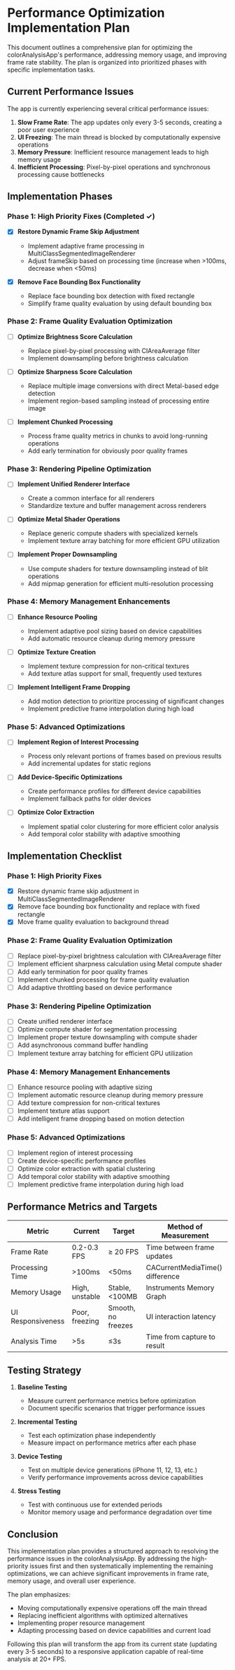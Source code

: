 # Performance Optimization Implementation Plan

This document outlines a comprehensive plan for optimizing the colorAnalysisApp's performance, addressing memory usage, and improving frame rate stability. The plan is organized into prioritized phases with specific implementation tasks.

## Current Performance Issues

The app is currently experiencing several critical performance issues:

1. **Slow Frame Rate**: The app updates only every 3-5 seconds, creating a poor user experience
2. **UI Freezing**: The main thread is blocked by computationally expensive operations
3. **Memory Pressure**: Inefficient resource management leads to high memory usage
4. **Inefficient Processing**: Pixel-by-pixel operations and synchronous processing cause bottlenecks

## Implementation Phases

### Phase 1: High Priority Fixes (Completed ✓)

- [x] **Restore Dynamic Frame Skip Adjustment**
  - Implement adaptive frame processing in MultiClassSegmentedImageRenderer
  - Adjust frameSkip based on processing time (increase when >100ms, decrease when <50ms)
  
- [x] **Remove Face Bounding Box Functionality**
  - Replace face bounding box detection with fixed rectangle
  - Simplify frame quality evaluation by using default bounding box

### Phase 2: Frame Quality Evaluation Optimization

- [ ] **Optimize Brightness Score Calculation**
  - Replace pixel-by-pixel processing with CIAreaAverage filter
  - Implement downsampling before brightness calculation
  
- [ ] **Optimize Sharpness Score Calculation**
  - Replace multiple image conversions with direct Metal-based edge detection
  - Implement region-based sampling instead of processing entire image
  
- [ ] **Implement Chunked Processing**
  - Process frame quality metrics in chunks to avoid long-running operations
  - Add early termination for obviously poor quality frames

### Phase 3: Rendering Pipeline Optimization

- [ ] **Implement Unified Renderer Interface**
  - Create a common interface for all renderers
  - Standardize texture and buffer management across renderers
  
- [ ] **Optimize Metal Shader Operations**
  - Replace generic compute shaders with specialized kernels
  - Implement texture array batching for more efficient GPU utilization
  
- [ ] **Implement Proper Downsampling**
  - Use compute shaders for texture downsampling instead of blit operations
  - Add mipmap generation for efficient multi-resolution processing

### Phase 4: Memory Management Enhancements

- [ ] **Enhance Resource Pooling**
  - Implement adaptive pool sizing based on device capabilities
  - Add automatic resource cleanup during memory pressure
  
- [ ] **Optimize Texture Creation**
  - Implement texture compression for non-critical textures
  - Add texture atlas support for small, frequently used textures
  
- [ ] **Implement Intelligent Frame Dropping**
  - Add motion detection to prioritize processing of significant changes
  - Implement predictive frame interpolation during high load

### Phase 5: Advanced Optimizations

- [ ] **Implement Region of Interest Processing**
  - Process only relevant portions of frames based on previous results
  - Add incremental updates for static regions
  
- [ ] **Add Device-Specific Optimizations**
  - Create performance profiles for different device capabilities
  - Implement fallback paths for older devices
  
- [ ] **Optimize Color Extraction**
  - Implement spatial color clustering for more efficient color analysis
  - Add temporal color stability with adaptive smoothing

## Implementation Checklist

### Phase 1: High Priority Fixes
- [x] Restore dynamic frame skip adjustment in MultiClassSegmentedImageRenderer
- [x] Remove face bounding box functionality and replace with fixed rectangle
- [x] Move frame quality evaluation to background thread

### Phase 2: Frame Quality Evaluation Optimization
- [ ] Replace pixel-by-pixel brightness calculation with CIAreaAverage filter
- [ ] Implement efficient sharpness calculation using Metal compute shader
- [ ] Add early termination for poor quality frames
- [ ] Implement chunked processing for frame quality evaluation
- [ ] Add adaptive throttling based on device performance

### Phase 3: Rendering Pipeline Optimization
- [ ] Create unified renderer interface
- [ ] Optimize compute shader for segmentation processing
- [ ] Implement proper texture downsampling with compute shader
- [ ] Add asynchronous command buffer handling
- [ ] Implement texture array batching for efficient GPU utilization

### Phase 4: Memory Management Enhancements
- [ ] Enhance resource pooling with adaptive sizing
- [ ] Implement automatic resource cleanup during memory pressure
- [ ] Add texture compression for non-critical textures
- [ ] Implement texture atlas support
- [ ] Add intelligent frame dropping based on motion detection

### Phase 5: Advanced Optimizations
- [ ] Implement region of interest processing
- [ ] Create device-specific performance profiles
- [ ] Optimize color extraction with spatial clustering
- [ ] Add temporal color stability with adaptive smoothing
- [ ] Implement predictive frame interpolation during high load

## Performance Metrics and Targets

| Metric | Current | Target | Method of Measurement |
|--------|---------|--------|----------------------|
| Frame Rate | 0.2-0.3 FPS | ≥ 20 FPS | Time between frame updates |
| Processing Time | >100ms | <50ms | CACurrentMediaTime() difference |
| Memory Usage | High, unstable | Stable, <100MB | Instruments Memory Graph |
| UI Responsiveness | Poor, freezing | Smooth, no freezes | UI interaction latency |
| Analysis Time | >5s | ≤3s | Time from capture to result |

## Testing Strategy

1. **Baseline Testing**
   - Measure current performance metrics before optimization
   - Document specific scenarios that trigger performance issues

2. **Incremental Testing**
   - Test each optimization phase independently
   - Measure impact on performance metrics after each phase

3. **Device Testing**
   - Test on multiple device generations (iPhone 11, 12, 13, etc.)
   - Verify performance improvements across device capabilities

4. **Stress Testing**
   - Test with continuous use for extended periods
   - Monitor memory usage and performance degradation over time

## Conclusion

This implementation plan provides a structured approach to resolving the performance issues in the colorAnalysisApp. By addressing the high-priority issues first and then systematically implementing the remaining optimizations, we can achieve significant improvements in frame rate, memory usage, and overall user experience.

The plan emphasizes:
- Moving computationally expensive operations off the main thread
- Replacing inefficient algorithms with optimized alternatives
- Implementing proper resource management
- Adapting processing based on device capabilities and current load

Following this plan will transform the app from its current state (updating every 3-5 seconds) to a responsive application capable of real-time analysis at 20+ FPS.
